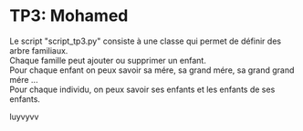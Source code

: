 # TP3: Mohamed
Le script "script_tp3.py" consiste à une classe qui permet de définir des arbre familiaux.  
Chaque famille peut ajouter ou supprimer un enfant.  
Pour chaque enfant on peux savoir sa mére, sa grand mére, sa grand grand mére ...  
Pour chaque individu, on peux savoir ses enfants et les enfants de ses enfants.


luyvyvv

